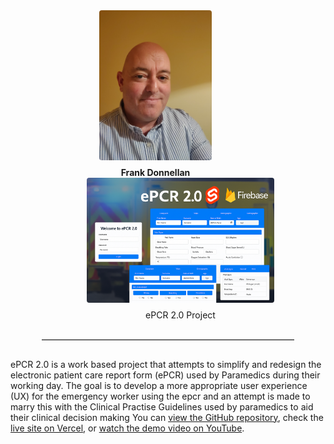 <div style="text-align: center; margin-bottom: 20px;">

 
  <div style="display: inline-block; margin-right: 40px; text-align: center;">
    <img src="IMAGE1.jpg" width="180" style="border-radius: 4px;">
    <div style="margin-top: 8px; font-weight: bold;">Frank Donnellan</div>
  </div>

 
  <div style="display: inline-block; margin-left: 40px;">
    <img src="epcr2.0.png" width="300" style="border-radius: 4px;">
   <div style="margin-top: 8px; fornt-weight: bold;">ePCR 2.0 Project </div>
  </div>

</div>

<hr style="width: 80%; margin: 30px auto; border-top: 1px solid #ccc;">

<div style="max-width: 700px; margin: 0 auto;">
  <p>
    ePCR 2.0 is a work based project that attempts to simplify and redesign the electronic patient care report form (ePCR) used by Paramedics during their working day.
   The goal is to develop a more appropriate user experience (UX) for the emergency worker using the epcr and an attempt is made
   to marry this with the Clinical Practise Guidelines used by paramedics to aid their clinical decision making
    You can <a href="https://github.com/frankied67/ePCR-2.0.git" target="_blank">view the GitHub repository</a>,
    check the <a href="https://e-pcr-2-0.vercel.app/" target="_blank">live site on Vercel</a>,
    or <a href="https://youtu.be/bSeqxGvh3aA" target="_blank">watch the demo video on YouTube</a>.
  </p>
</div>

